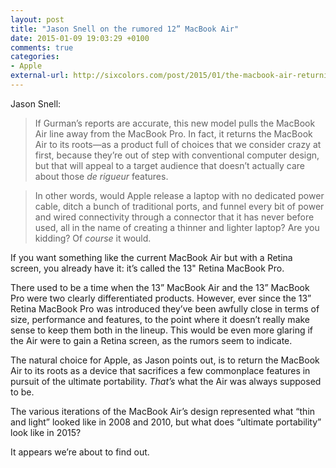 ```yaml
---
layout: post
title: "Jason Snell on the rumored 12” MacBook Air"
date: 2015-01-09 19:03:29 +0100
comments: true
categories:
- Apple
external-url: http://sixcolors.com/post/2015/01/the-macbook-air-returning-to-its-roots/
---
```


Jason Snell:

> If Gurman’s reports are accurate, this new model pulls the MacBook Air line away from the MacBook Pro. In fact, it returns the MacBook Air to its roots—as a product full of choices that we consider crazy at first, because they’re out of step with conventional computer design, but that will appeal to a target audience that doesn’t actually care about those _de rigueur_ features.

> In other words, would Apple release a laptop with no dedicated power cable, ditch a bunch of traditional ports, and funnel every bit of power and wired connectivity through a connector that it has never before used, all in the name of creating a thinner and lighter laptop? Are you kidding? Of _course_ it would.

If you want something like the current MacBook Air but with a Retina screen, you already have it: it’s called the 13" Retina MacBook Pro.

There used to be a time when the 13” MacBook Air and the 13” MacBook Pro were two clearly differentiated products. However, ever since the 13” Retina MacBook Pro was introduced they’ve been awfully close in terms of size, performance and features, to the point where it doesn’t really make sense to keep them both in the lineup. This would be even more glaring if the Air were to gain a Retina screen, as the rumors seem to indicate.

The natural choice for Apple, as Jason points out, is to return the MacBook Air to its roots as a device that sacrifices a few commonplace features in pursuit of the ultimate portability. _That’s_ what the Air was always supposed to be.

The various iterations of the MacBook Air’s design represented what “thin and light” looked like in 2008 and 2010, but what does “ultimate portability” look like in 2015?

It appears we’re about to find out.